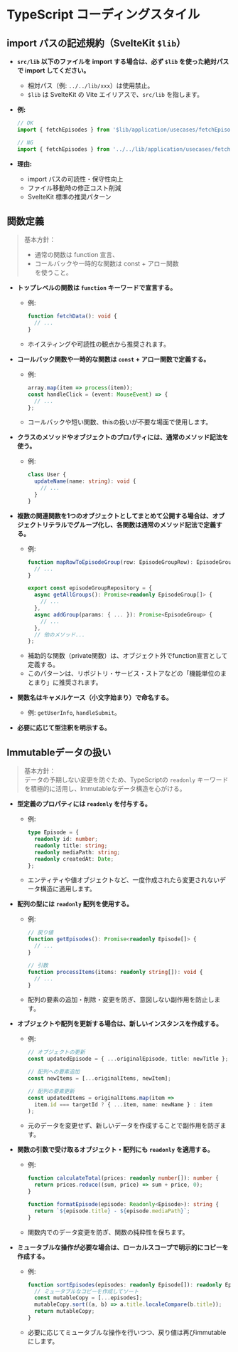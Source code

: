 # TypeScript コーディングスタイル

## import パスの記述規約（SvelteKit `$lib`）

- **`src/lib` 以下のファイルを import する場合は、必ず `$lib` を使った絶対パスで import してください。**
  - 相対パス（例: `../../lib/xxx`）は使用禁止。
  - `$lib` は SvelteKit の Vite エイリアスで、`src/lib` を指します。

- **例:**
  ```typescript
  // OK
  import { fetchEpisodes } from '$lib/application/usecases/fetchEpisodes';

  // NG
  import { fetchEpisodes } from '../../lib/application/usecases/fetchEpisodes';
  ```

- **理由:**
  - import パスの可読性・保守性向上
  - ファイル移動時の修正コスト削減
  - SvelteKit 標準の推奨パターン


## 関数定義

> 基本方針：  
> - 通常の関数は function 宣言、  
> - コールバックや一時的な関数は const + アロー関数  
> を使うこと。

- **トップレベルの関数は `function` キーワードで宣言する。**
  - 例:  
    ```typescript
    function fetchData(): void {
      // ...
    }
    ```
  - ホイスティングや可読性の観点から推奨されます。

- **コールバック関数や一時的な関数は `const` + アロー関数で定義する。**
  - 例:  
    ```typescript
    array.map(item => process(item));
    const handleClick = (event: MouseEvent) => {
      // ...
    };
    ```
  - コールバックや短い関数、thisの扱いが不要な場面で使用します。

- **クラスのメソッドやオブジェクトのプロパティには、通常のメソッド記法を使う。**
  - 例:  
    ```typescript
    class User {
      updateName(name: string): void {
        // ...
      }
    }
    ```

- **複数の関連関数を1つのオブジェクトとしてまとめて公開する場合は、オブジェクトリテラルでグループ化し、各関数は通常のメソッド記法で定義する。**
  - 例:  
    ```typescript
    function mapRowToEpisodeGroup(row: EpisodeGroupRow): EpisodeGroup {
      // ...
    }

    export const episodeGroupRepository = {
      async getAllGroups(): Promise<readonly EpisodeGroup[]> {
        // ...
      },
      async addGroup(params: { ... }): Promise<EpisodeGroup> {
        // ...
      },
      // 他のメソッド...
    };
    ```
  - 補助的な関数（private関数）は、オブジェクト外でfunction宣言として定義する。
  - このパターンは、リポジトリ・サービス・ストアなどの「機能単位のまとまり」に推奨されます。

- **関数名はキャメルケース（小文字始まり）で命名する。**
  - 例: `getUserInfo`, `handleSubmit`。

- **必要に応じて型注釈を明示する。**

## Immutableデータの扱い

> 基本方針：  
> データの予期しない変更を防ぐため、TypeScriptの `readonly` キーワードを積極的に活用し、Immutableなデータ構造を心がける。

- **型定義のプロパティには `readonly` を付与する。**
  - 例:  
    ```typescript
    type Episode = {
      readonly id: number;
      readonly title: string;
      readonly mediaPath: string;
      readonly createdAt: Date;
    };
    ```
  - エンティティや値オブジェクトなど、一度作成されたら変更されないデータ構造に適用します。

- **配列の型には `readonly` 配列を使用する。**
  - 例:  
    ```typescript
    // 戻り値
    function getEpisodes(): Promise<readonly Episode[]> {
      // ...
    }
    
    // 引数
    function processItems(items: readonly string[]): void {
      // ...
    }
    ```
  - 配列の要素の追加・削除・変更を防ぎ、意図しない副作用を防止します。

- **オブジェクトや配列を更新する場合は、新しいインスタンスを作成する。**
  - 例:  
    ```typescript
    // オブジェクトの更新
    const updatedEpisode = { ...originalEpisode, title: newTitle };
    
    // 配列への要素追加
    const newItems = [...originalItems, newItem];
    
    // 配列の要素更新
    const updatedItems = originalItems.map(item => 
      item.id === targetId ? { ...item, name: newName } : item
    );
    ```
  - 元のデータを変更せず、新しいデータを作成することで副作用を防ぎます。

- **関数の引数で受け取るオブジェクト・配列にも `readonly` を適用する。**
  - 例:  
    ```typescript
    function calculateTotal(prices: readonly number[]): number {
      return prices.reduce((sum, price) => sum + price, 0);
    }
    
    function formatEpisode(episode: Readonly<Episode>): string {
      return `${episode.title} - ${episode.mediaPath}`;
    }
    ```
  - 関数内でのデータ変更を防ぎ、関数の純粋性を保ちます。

- **ミュータブルな操作が必要な場合は、ローカルスコープで明示的にコピーを作成する。**
  - 例:  
    ```typescript
    function sortEpisodes(episodes: readonly Episode[]): readonly Episode[] {
      // ミュータブルなコピーを作成してソート
      const mutableCopy = [...episodes];
      mutableCopy.sort((a, b) => a.title.localeCompare(b.title));
      return mutableCopy;
    }
    ```
  - 必要に応じてミュータブルな操作を行いつつ、戻り値は再びimmutableにします。